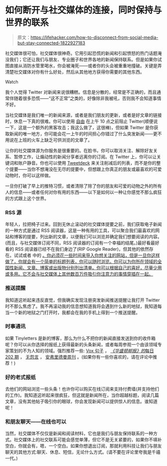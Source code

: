 # 如何断开与社交媒体的连接，同时保持与世界的联系

> 原文：<https://lifehacker.com/how-to-disconnect-from-social-media-but-stay-connected-1822927183>

社交媒体很可怕，社交媒体很神奇。它用引起恐慌的新闻和引起愤怒的热门话题淹没我们；它还让我们与朋友、专业圈子和世界各地的新闻保持联系。但是如果你试图直接从消防水管里喝水，你会被淹死——或者你的头会被重重地撞破。关键是弄清楚社交媒体对你有什么好处，然后从其他地方获得你需要的其他东西。

Watch

我个人觉得 Twitter 对新闻来说很糟糕。信息是分散的，经常是不正确的，而且通常伴随着很多恐慌——“这不正常”之类的，好像除非我被吼，否则我不会知道事情不好。

当社交媒体是我们唯一的新闻来源，或者是我们朋友的更新，或者是好文章的链接时，休息一下真的很难。你可以使用 [自由](https://freedom.to/) 在上午 10 点之前阻止 Twitter(顺便说一下，这是一个额外的黑客攻击；我这么做了，这很棒)，但如果 Twitter 是你获取新闻的唯一地方，你可能会花一上午的时间担心你错过了什么突发新闻——更不用说在上班的火车上缺乏可供浏览的文章了。

让你的社交媒体源为你服务是很重要的。在脸书，你可以取消关注、解除好友关系、暂停工作，让煽动性的新闻分享者远离你的订阅。在 Twitter 上，你可以让关键词和账户静音。你也可以使用 [Tweetdeck](https://tweetdeck.twitter.com/) 来关注削减后的列表，而不是你的整个提要——当你不想淹没在无尽的提要中，但想跟上你真正的朋友或最喜欢的可爱动物时，你可以这样做。

一旦你打破了早上的推特习惯，或者清除了除了你的朋友和可爱的动物之外的所有人的信息——或者任何对你有用的东西——以下是如何以一种让你感觉不那么疯狂的方式跟上这个世界。

### **RSS 源**

年轻人，拉把椅子过来。回到无休止滚动的社交媒体提要之前，我们获取电子新闻的一种方式是通过 RSS 阅读器，这是一种有用的工具，可以聚合我们最喜欢的网站和博客的提要，列出新的文章，以便我们可以浏览并确定我们想要阅读的内容。(而且，与社交媒体订阅不同，RSS 阅读器的订阅有一个幸福的结尾。)最好看最好看的 RSS 阅读器已经不在我们身边了(RIP Google Reader)，但其他的依然存在。试试或者 中的 [。你必须花一些时间来导入你想关注的网站，但是一旦你这样做了，你就会有一个简单的标题列表，你可以随时浏览。你可以为你所在领域的全国性新闻、文章、博客或出版物分别列出清单。你可以根据自己的喜好，尽量少用或多用。它不会与社交媒体上其他数百万件吸引你注意力的事情穿插在一起。](https://www.inoreader.com/?lang=en_US)

### 推送提醒

我知道这听起来违反直觉，但我确实发现注册突发新闻推送提醒让我打开 Twitter 时不那么焦虑了。我不再滚动我的信息想知道我将会遇到什么新的地狱，我知道每当一个新的地狱之门打开时，我都会在我的手机上得到一个推送提醒。

### **时事通讯**

如果 Tinyletters 是新的博客，那么为什么不把你的新闻直接发送到你的收件箱呢？你可以从你选择的报纸上获得最新的头条新闻，或者每周参观一个由该领域专家策划的不为人知的领域。强烈推荐一些: [Vox 句子](https://www.vox.com/vox-sentences) ， [*《华盛顿邮报》的*每日 202 期](https://subscribe.washingtonpost.com/newsletters/#/newsletters) ， [无怨言](https://tinyletter.com/nocomplaints/) ， [安弗里德曼周刊](http://www.annfriedman.com/weekly/) 。(如果你有一些你喜欢的，请在评论中推荐！)

### **好的老式报纸**

去他们的网站浏览一些头条！也许你可以购买在线订阅来支持付费墙(并支持他们的工作)。我知道这听起来很疯狂，但这就是新闻所在，当你超越标题，阅读几篇文章，没有其他帖子吸引你的眼球，你会发现新闻可以提供惊人的信息。谁知道呢！

### **和朋友聊天——在线也可以**

当然，社交媒体不仅仅是新闻和阅读材料，它也是我们与朋友保持联系的一种方式。社交媒体上的社交联系可能会感觉单薄，但它不是无关紧要的，如果你不填补空白，你就会有，嗯，一个空白。如果你想退出订阅，那就利用科技让我们与朋友聊天的其他方式:聊天、休息、短信，无论什么方式。(请不要在评论里夸我是千禧一代。)